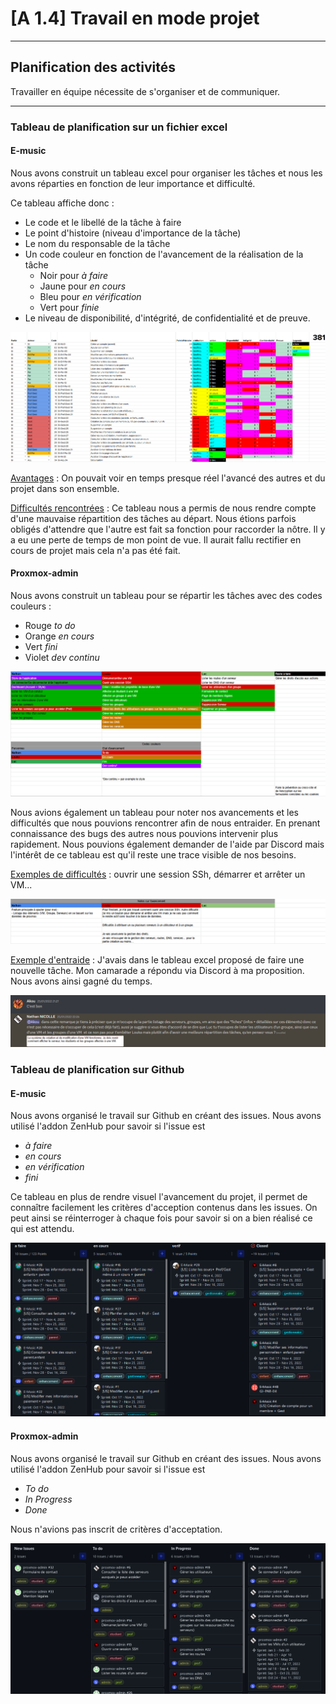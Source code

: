 # [A 1.4] Travail en mode projet

---
## Planification des activités

Travailler en équipe nécessite de s'organiser et de communiquer.

---
### Tableau de planification sur un fichier excel

#### E-music

Nous avons construit un tableau excel pour organiser les tâches 
et nous les avons réparties en fonction de leur importance et difficulté.

Ce tableau affiche donc : 
- Le code et le libellé de la tâche à faire
- Le point d'histoire (niveau d'importance de la tâche)
- Le nom du responsable de la tâche
- Un code couleur en fonction de l'avancement de la réalisation de la tâche 
  - Noir pour _à faire_
  - Jaune pour _en cours_
  - Bleu pour _en vérification_ 
  - Vert pour _finie_
- Le niveau de disponibilité, d'intégrité, de confidentialité
  et de preuve.

![Tableau planification excel E-music](./doc/tableau_planification_excel_emusic.png)

<u>Avantages</u> : On pouvait voir en temps presque réel l'avancé des autres 
et du projet dans son ensemble. 

<u>Difficultés rencontrées</u> : Ce tableau nous a permis de nous rendre 
compte d'une mauvaise répartition des tâches au départ. 
Nous étions parfois obligés d'attendre que l'autre est fait sa fonction 
pour raccorder la nôtre. Il y a eu une perte de temps de mon point de vue. 
Il aurait fallu rectifier en cours de projet mais cela n'a pas été fait. 



#### Proxmox-admin

Nous avons construit un tableau pour se répartir les tâches avec
des codes couleurs : 
- Rouge _to do_
- Orange _en cours_
- Vert _fini_
- Violet _dev continu_


![Tableau planification excel Proxmox-admin](./doc/tableau_planification_excel_proxmox_1.png)

Nous avions également un tableau pour noter nos avancements et
les difficultés que nous pouvions rencontrer afin de nous entraider.
En prenant connaissance des bugs des autres nous pouvions 
intervenir plus rapidement. Nous pouvions également demander de l'aide 
par Discord mais l'intérêt de ce tableau est qu'il reste une trace 
visible de nos besoins. 

<u>Exemples de difficultés</u> : ouvrir une session SSh, démarrer et arrêter un VM...

![Tableau planification excel Proxmox-admin](./doc/tableau_planification_excel_proxmox_2.png)

<u>Exemple d'entraide</u> : J'avais dans le tableau excel proposé de 
faire une nouvelle tâche. Mon camarade a répondu via Discord à 
ma proposition. Nous avons ainsi gagné du temps. 

![Discord entraide](./doc/discord_entraide.png)

### Tableau de planification sur Github

#### E-music

Nous avons organisé le travail sur Github en créant des issues. 
Nous avons utilisé l'addon ZenHub pour savoir si l'issue est 
- _à faire_
- _en cours_
- _en vérification_ 
- _fini_

Ce tableau en plus de rendre visuel l'avancement du projet, 
il permet de connaître facilement les critères d'acception contenus 
dans les issues. On peut ainsi se réinterroger à chaque fois pour savoir 
si on a bien réalisé ce qui est attendu. 

![Tableau planification Github E-music](./doc/tableau_planification_github_emusic.png)

#### Proxmox-admin

Nous avons organisé le travail sur Github en créant des issues. 
Nous avons utilisé l'addon ZenHub pour savoir si l'issue est 
- _To do_
- _In Progress_ 
- _Done_

Nous n'avions pas inscrit de critères d'acceptation. 

![Tableau planification Github E-music](./doc/tableau_planification_github_proxmox.png)